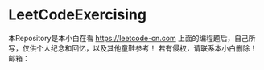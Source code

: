 # LeetCodeExercising
本Repository是本小白在看 https://leetcode-cn.com 上面的编程题后，自己所写，仅供个人纪念和回忆，以及其他童鞋参考！
若有侵权，请联系本小白删除！
邮箱：
